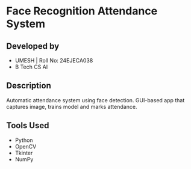 # Face Recognition Attendance System

## Developed by
- UMESH | Roll No: 24EJECA038
- B Tech CS AI

## Description
Automatic attendance system using face detection. GUI-based app that captures image, trains model and marks attendance.

## Tools Used
- Python
- OpenCV
- Tkinter
- NumPy
